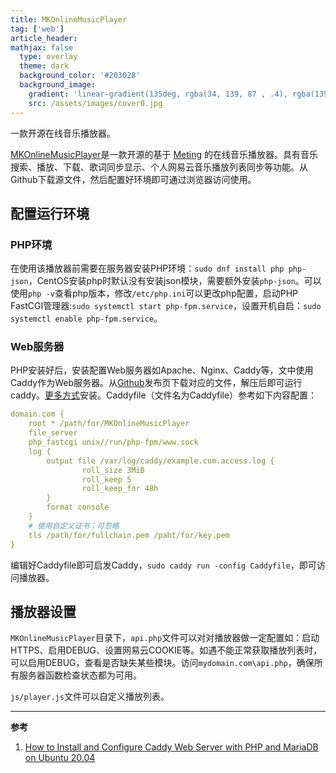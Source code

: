 ```yaml
---
title: MKOnlineMusicPlayer
tag: ['web']
article_header:
mathjax: false
  type: overlay
  theme: dark
  background_color: '#203028'
  background_image:
    gradient: 'linear-gradient(135deg, rgba(34, 139, 87 , .4), rgba(139, 34, 139, .4))'
    src: /assets/images/cover0.jpg
---
```


一款开源在线音乐播放器。

<!--more-->
[MKOnlineMusicPlayer](https://github.com/mengkunsoft/MKOnlineMusicPlayer)是一款开源的基于 [Meting](https://github.com/metowolf/Meting) 的在线音乐播放器。具有音乐搜索、播放、下载、歌词同步显示、个人网易云音乐播放列表同步等功能。从Github下载源文件，然后配置好环境即可通过浏览器访问使用。

## 配置运行环境

### PHP环境

在使用该播放器前需要在服务器安装PHP环境：`sudo dnf install php php-json`，CentOS安装php时默认没有安装json模块，需要额外安装`php-json`。可以使用`php -v`查看php版本，修改`/etc/php.ini`可以更改php配置，启动PHP FastCGI管理器:`sudo systemctl start php-fpm.service`，设置开机自启：`sudo systemctl enable php-fpm.service`。

### Web服务器

PHP安装好后，安装配置Web服务器如Apache、Nginx、Caddy等，文中使用Caddy作为Web服务器。从[Github](https://github.com/caddyserver/caddy/releases)发布页下载对应的文件，解压后即可运行caddy。[更多方式](https://caddyserver.com/docs/download)安装。Caddyfile（文件名为Caddyfile）参考如下内容配置：

```yaml
domain.com {
    root * /path/for/MKOnlineMusicPlayer
    file_server
    php_fastcgi unix//run/php-fpm/www.sock
    log {
        output file /var/log/caddy/example.com.access.log {
                roll_size 3MiB
                roll_keep 5
                roll_keep_for 48h
        }
        format console
    }
    # 使用自定义证书；可忽略
    tls /path/for/fullchain.pem /paht/for/key.pem
}
```
编辑好Caddyfile即可启发Caddy，`sudo caddy run -config Caddyfile`，即可访问播放器。

## 播放器设置
`MKOnlineMusicPlayer`目录下，`api.php`文件可以对对播放器做一定配置如：启动HTTPS、启用DEBUG、设置网易云COOKIE等。如遇不能正常获取播放列表时，可以启用DEBUG，查看是否缺失某些模块。访问`mydomain.com\api.php`，确保所有服务器函数检查状态都为可用。

`js/player.js`文件可以自定义播放列表。

---

**参考**

1. [How to Install and Configure Caddy Web Server with PHP and MariaDB on Ubuntu 20.04](https://www.howtoforge.com/tutorial/ubuntu-caddy-web-server-installation/)

